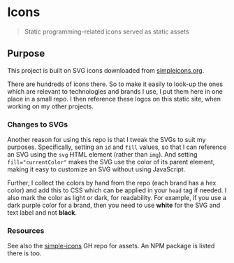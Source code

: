 # Icons
> Static programming-related icons served as static assets


## Purpose

This project is built on SVG icons downloaded from [simpleicons.org](https://simpleicons.org/). 

There are hundreds of icons there. So to make it easily to look-up the ones which are relevant to technologies and brands I use, I put them here in one place in a small repo. I then reference these logos on this static site, when working on my other projects.

### Changes to SVGs

Another reason for using this repo is that I tweak the SVGs to suit my purposes. Specifically, setting an `id` and `fill` values, so that I can reference an SVG using the `svg` HTML element (rather than `img`). And setting `fill="currentColor"` makes the SVG use the color of its parent element, making it easy to customize an SVG without using JavaScript.

Further, I collect the colors by hand from the repo (each brand has a hex color) and add this to CSS which can be applied in your `head` tag if needed. I also mark the color as light or dark, for readability. For example, if you use a dark purple color for a brand, then you need to use **white** for the SVG and text label and not **black**.

### Resources

See also the [simple-icons](https://github.com/simple-icons/simple-icons) GH repo for assets. An NPM package is listed there is too.
